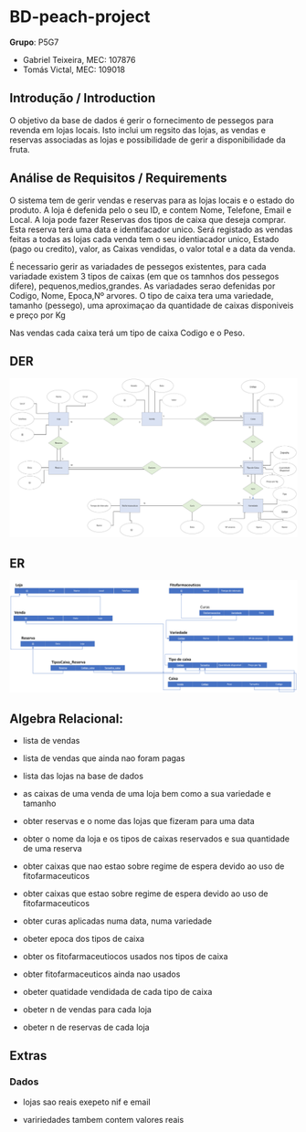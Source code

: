 # BD-peach-project

**Grupo**: P5G7
- Gabriel Teixeira, MEC: 107876
- Tomás Victal, MEC: 109018

## Introdução / Introduction
 
O objetivo da base de dados é gerir o fornecimento de pessegos para revenda em lojas locais. Isto inclui um regsito das lojas, as vendas e reservas associadas as lojas e possibilidade de gerir a disponibilidade da fruta. 

## ​Análise de Requisitos / Requirements

O sistema tem de gerir vendas e reservas para as lojas locais e o estado do produto.
A loja é defenida pelo o seu ID, e contem Nome, Telefone, Email e Local.
A loja pode fazer Reservas dos tipos de caixa que deseja comprar.
Esta reserva terá uma data e identifacador unico.
Será registado as vendas feitas a todas as lojas cada venda tem o seu identiacador unico, Estado (pago ou credito), valor, as Caixas vendidas, o valor total e a data da venda.

É necessario gerir as variadades de pessegos existentes, para cada variadade existem 3 tipos de caixas (em que os tamnhos dos pessegos difere), pequenos,medios,grandes.
As variadades serao defenidas por Codigo, Nome, Epoca,Nº arvores.
O tipo de caixa tera uma variedade, tamanho (pessego), uma aproximaçao da quantidade de caixas disponiveis e preço por Kg

Nas vendas cada caixa terá um tipo de caixa Codigo e o Peso.


## DER


![DER Diagram!](der.png "AnImage")

## ER

![ER Diagram!](er.png "AnImage")


## Algebra Relacional:

- lista de vendas

- lista de vendas que ainda nao foram pagas

- lista das lojas na base de dados

- as caixas de uma venda de uma loja bem como a sua variedade e tamanho

- obter reservas e o nome das lojas que fizeram para uma data

- obter o nome da loja e os tipos de caixas reservados e sua quantidade de uma reserva

- obter caixas que nao estao sobre regime de espera devido ao uso de fitofarmaceuticos

- obter caixas que estao sobre regime de espera devido ao uso de fitofarmaceuticos

- obter curas aplicadas numa data, numa variedade

- obeter epoca dos tipos de caixa

- obter os fitofarmaceutiocos usados nos tipos de caixa

- obter fitofarmaceuticos ainda nao usados

- obeter quatidade vendidada de cada tipo de caixa

- obeter n de vendas para cada loja

- obeter n de reservas de cada loja


## Extras

### Dados 

- lojas sao reais exepeto nif e email

- variriedades tambem contem valores reais